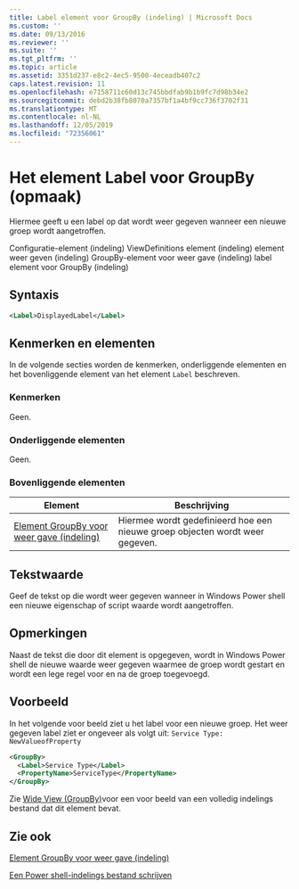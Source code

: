 ```yaml
---
title: Label element voor GroupBy (indeling) | Microsoft Docs
ms.custom: ''
ms.date: 09/13/2016
ms.reviewer: ''
ms.suite: ''
ms.tgt_pltfrm: ''
ms.topic: article
ms.assetid: 3351d237-e8c2-4ec5-9500-4eceadb407c2
caps.latest.revision: 11
ms.openlocfilehash: e7158711c60d13c745bbdfab9b1b9fc7d98b34e2
ms.sourcegitcommit: debd2b38fb8070a7357bf1a4bf9cc736f3702f31
ms.translationtype: MT
ms.contentlocale: nl-NL
ms.lasthandoff: 12/05/2019
ms.locfileid: "72356061"
---
```

# <a name="label-element-for-groupby-format"></a>Het element Label voor GroupBy (opmaak)

Hiermee geeft u een label op dat wordt weer gegeven wanneer een nieuwe groep wordt aangetroffen.

Configuratie-element (indeling) ViewDefinitions element (indeling) element weer geven (indeling) GroupBy-element voor weer gave (indeling) label element voor GroupBy (indeling)

## <a name="syntax"></a>Syntaxis

```xml
<Label>DisplayedLabel</Label>
```

## <a name="attributes-and-elements"></a>Kenmerken en elementen

In de volgende secties worden de kenmerken, onderliggende elementen en het bovenliggende element van het element `Label` beschreven.

### <a name="attributes"></a>Kenmerken

Geen.

### <a name="child-elements"></a>Onderliggende elementen

Geen.

### <a name="parent-elements"></a>Bovenliggende elementen

|Element|Beschrijving|
|-------------|-----------------|
|[Element GroupBy voor weer gave (indeling)](./groupby-element-for-view-format.md)|Hiermee wordt gedefinieerd hoe een nieuwe groep objecten wordt weer gegeven.|

## <a name="text-value"></a>Tekstwaarde

Geef de tekst op die wordt weer gegeven wanneer in Windows Power shell een nieuwe eigenschap of script waarde wordt aangetroffen.

## <a name="remarks"></a>Opmerkingen

Naast de tekst die door dit element is opgegeven, wordt in Windows Power shell de nieuwe waarde weer gegeven waarmee de groep wordt gestart en wordt een lege regel voor en na de groep toegevoegd.

## <a name="example"></a>Voorbeeld

In het volgende voor beeld ziet u het label voor een nieuwe groep. Het weer gegeven label ziet er ongeveer als volgt uit: `Service Type: NewValueofProperty`

```xml
<GroupBy>
  <Label>Service Type</Label>
  <PropertyName>ServiceType</PropertyName>
</GroupBy>

```

Zie [Wide View (GroupBy)](./wide-view-groupby.md)voor een voor beeld van een volledig indelings bestand dat dit element bevat.

## <a name="see-also"></a>Zie ook

[Element GroupBy voor weer gave (indeling)](./groupby-element-for-view-format.md)

[Een Power shell-indelings bestand schrijven](./writing-a-powershell-formatting-file.md)

